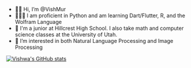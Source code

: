 - 👋🏾 Hi, I’m @VishMur
- 👨🏾‍💻 I am proficient in Python and am learning Dart/Flutter, R, and the Wolfram Language
- 🏫 I'm a junior at Hillcrest High School. I also take math and computer science classes at the University of Utah.
- 🤔 I’m interested in both Natural Language Processing and Image Processing

[![Vishwa's GitHub stats](https://github-readme-stats.vercel.app/api?username=vishmur&theme=gotham&show_icons=true)](https://github.com/anuraghazra/github-readme-stats)

<!---
VishMur/VishMur is a ✨ special ✨ repository because its `README.md` (this file) appears on your GitHub profile.
You can click the Preview link to take a look at your changes.
--->
